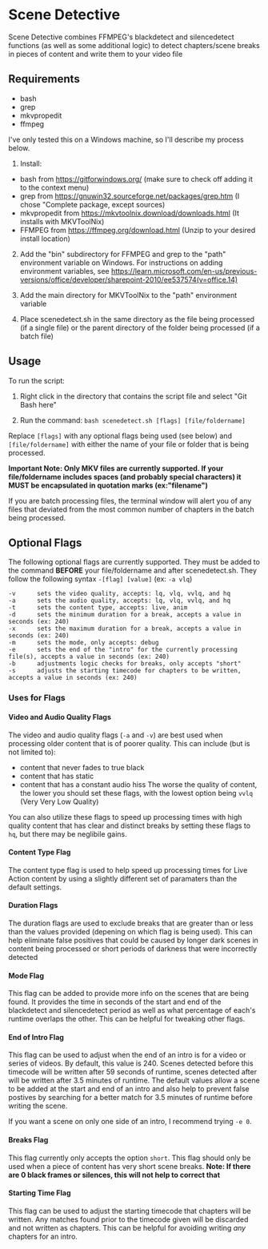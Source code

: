 
# Scene Detective

Scene Detective combines FFMPEG's blackdetect and silencedetect functions (as well as some additional logic) to detect chapters/scene breaks in pieces of content and write them to your video file

## Requirements
- bash
- grep
- mkvpropedit
- ffmpeg

I've only tested this on a Windows machine, so I'll describe my process below.

1. Install:
- bash from https://gitforwindows.org/ (make sure to check off adding it to the context menu)
- grep from https://gnuwin32.sourceforge.net/packages/grep.htm (I chose "Complete package, except sources)
- mkvpropedit from https://mkvtoolnix.download/downloads.html (It installs with MKVToolNix)
- FFMPEG from https://ffmpeg.org/download.html (Unzip to your desired install location)
  
2. Add the "bin" subdirectory for FFMPEG and grep to the "path" environment variable on Windows. For instructions on adding environment variables, see https://learn.microsoft.com/en-us/previous-versions/office/developer/sharepoint-2010/ee537574(v=office.14)

3. Add the main directory for MKVToolNix to the "path" environment variable

4. Place scenedetect.sh in the same directory as the file being processed (if a single file) or the parent directory of the folder being processed (if a batch file)

## Usage
To run the script:

1.  Right click in the directory that contains the script file and select "Git Bash here"

2.  Run the command:
```bash scenedetect.sh [flags] [file/foldername]```

Replace ```[flags]``` with any optional flags being used (see below) and ```[file/foldername]``` with either the name of your file or folder that is being processed.

**Important Note: Only MKV files are currently supported. If your file/foldername includes spaces (and probably special characters) it MUST be encapsulated in quotation marks (ex:"filename")**

If you are batch processing files, the terminal window will alert you of any files that deviated from the most common number of chapters in the batch being processed.

## Optional Flags
The following optional flags are currently supported. They must be added to the command **BEFORE** your file/foldername and after scenedetect.sh. They follow the following syntax ```-[flag] [value]``` (ex: ```-a vlq```)
```
-v      sets the video quality, accepts: lq, vlq, vvlq, and hq
-a      sets the audio quality, accepts: lq, vlq, vvlq, and hq
-t      sets the content type, accepts: live, anim
-d      sets the minimum duration for a break, accepts a value in seconds (ex: 240)
-x      sets the maximum duration for a break, accepts a value in seconds (ex: 240)
-m      sets the mode, only accepts: debug
-e      sets the end of the "intro" for the currently processing file(s), accepts a value in seconds (ex: 240)
-b      adjustments logic checks for breaks, only accepts "short"
-s      adjusts the starting timecode for chapters to be written, accepts a value in seconds (ex: 240)
```

### Uses for Flags
#### Video and Audio Quality Flags
The video and audio quality flags (```-a``` and ```-v```) are best used when processing older content that is of poorer quality. This can include (but is not limited to):
- content that never fades to true black
- content that has static
- content that has a constant audio hiss
The worse the quality of content, the lower you should set these flags, with the lowest option being ```vvlq``` (Very Very Low Quality)

You can also utilize these flags to speed up processing times with high quality content that has clear and distinct breaks by setting these flags to ```hq```, but there may be neglibile gains.

#### Content Type Flag
The content type flag is used to help speed up processing times for Live Action content by using a slightly different set of paramaters than the default settings.

#### Duration Flags
The duration flags are used to exclude breaks that are greater than or less than the values provided (depening on which flag is being used). This can help eliminate false positives that could be caused by longer dark scenes in content being processed or short periods of darkness that were incorrectly detected

#### Mode Flag
This flag can be added to provide more info on the scenes that are being found. It provides the time in seconds of the start and end of the blackdetect and silencedetect period as well as what percentage of each's runtime overlaps the other. This can be helpful for tweaking other flags.

#### End of Intro Flag
This flag can be used to adjust when the end of an intro is for a video or series of videos. By default, this value is 240. Scenes detected before this timecode will be written after 59 seconds of runtime, scenes detected after will be written after 3.5 minutes of runtime. The default values allow a scene to be added at the start and end of an intro and also help to prevent false postives by searching for a better match for 3.5 minutes of runtime before writing the scene.

If you want a scene on only one side of an intro, I recommend trying ```-e 0```.

#### Breaks Flag
This flag currently only accepts the option ```short```. This flag should only be used when a piece of content has very short scene breaks. **Note: If there are 0 black frames or silences, this will not help to correct that**

#### Starting Time Flag
This flag can be used to adjust the starting timecode that chapters will be written. Any matches found prior to the timecode given will be discarded and not written as chapters. This can be helpful for avoiding writing *any* chapters for an intro.
